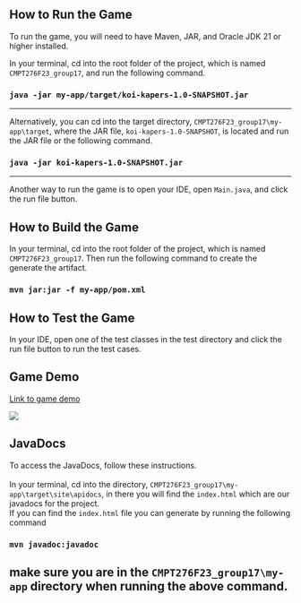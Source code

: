 ## How to Run the Game
  To run the game, you will need to have Maven, JAR, and Oracle JDK 21 or higher installed.
  
  In your terminal, cd into the root folder of the project, which is named `CMPT276F23_group17`, and run the following command.
  ### `java -jar my-app/target/koi-kapers-1.0-SNAPSHOT.jar`
  ----
  Alternatively, you can cd into the target directory, `CMPT276F23_group17\my-app\target`, where the JAR file, `koi-kapers-1.0-SNAPSHOT`, is located and run the JAR file or the following command.
  ### ```java -jar koi-kapers-1.0-SNAPSHOT.jar```
  ----
  Another way to run the game is to open your IDE, open ```Main.java```, and click the run file button.

## How to Build the Game
  In your terminal, cd into the root folder of the project, which is named `CMPT276F23_group17`. Then run the following command to create the generate the artifact.
   ### `mvn jar:jar -f my-app/pom.xml`

## How to Test the Game
  In your IDE, open one of the test classes in the test directory and click the run file button to run the test cases.
## Game Demo
[Link to game demo](https://youtu.be/cZQ1i3oe57I)

![](https://github.sfu.ca/saba/CMPT276F23_group17/blob/main/Documents/phase4-video%20(1).gif)

## JavaDocs
  To access the JavaDocs, follow these instructions.\
  \
  In your terminal, cd into the directory,  `CMPT276F23_group17\my-app\target\site\apidocs`, in there you will find the `index.html` which are our javadocs for the project.\
  If you can find the `index.html` file you can generate by running the following command
  ### ```mvn javadoc:javadoc```
  make sure you are in the `CMPT276F23_group17\my-app` directory when running the above command.
   ----
  
  
